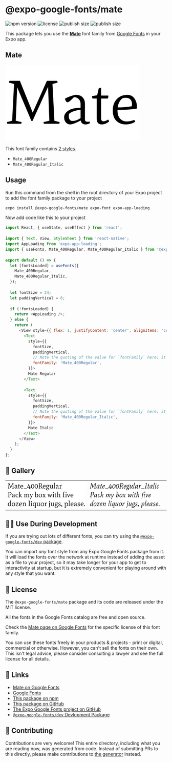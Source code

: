 # @expo-google-fonts/mate

![npm version](https://flat.badgen.net/npm/v/@expo-google-fonts/mate)
![license](https://flat.badgen.net/github/license/expo/google-fonts)
![publish size](https://flat.badgen.net/packagephobia/install/@expo-google-fonts/mate)
![publish size](https://flat.badgen.net/packagephobia/publish/@expo-google-fonts/mate)

This package lets you use the [**Mate**](https://fonts.google.com/specimen/Mate) font family from [Google Fonts](https://fonts.google.com/) in your Expo app.

## Mate

![Mate](./font-family.png)

This font family contains [2 styles](#-gallery).

- `Mate_400Regular`
- `Mate_400Regular_Italic`

## Usage

Run this command from the shell in the root directory of your Expo project to add the font family package to your project
```sh
expo install @expo-google-fonts/mate expo-font expo-app-loading
```

Now add code like this to your project
```js
import React, { useState, useEffect } from 'react';

import { Text, View, StyleSheet } from 'react-native';
import AppLoading from 'expo-app-loading';
import { useFonts, Mate_400Regular, Mate_400Regular_Italic } from '@expo-google-fonts/mate';

export default () => {
  let [fontsLoaded] = useFonts({
    Mate_400Regular,
    Mate_400Regular_Italic,
  });

  let fontSize = 24;
  let paddingVertical = 6;

  if (!fontsLoaded) {
    return <AppLoading />;
  } else {
    return (
      <View style={{ flex: 1, justifyContent: 'center', alignItems: 'center' }}>
        <Text
          style={{
            fontSize,
            paddingVertical,
            // Note the quoting of the value for `fontFamily` here; it expects a string!
            fontFamily: 'Mate_400Regular',
          }}>
          Mate Regular
        </Text>

        <Text
          style={{
            fontSize,
            paddingVertical,
            // Note the quoting of the value for `fontFamily` here; it expects a string!
            fontFamily: 'Mate_400Regular_Italic',
          }}>
          Mate Italic
        </Text>
      </View>
    );
  }
};

```

## 🔡 Gallery


||||
|-|-|-|
|![Mate_400Regular](./Mate_400Regular.ttf.png)|![Mate_400Regular_Italic](./Mate_400Regular_Italic.ttf.png)|||


## 👩‍💻 Use During Development

If you are trying out lots of different fonts, you can try using the [`@expo-google-fonts/dev` package](https://github.com/expo/google-fonts/tree/master/font-packages/dev#readme).

You can import *any* font style from any Expo Google Fonts package from it. It will load the fonts
over the network at runtime instead of adding the asset as a file to your project, so it may take longer
for your app to get to interactivity at startup, but it is extremely convenient
for playing around with any style that you want.

## 📖 License

The `@expo-google-fonts/mate` package and its code are released under the MIT license.

All the fonts in the Google Fonts catalog are free and open source.

Check the [Mate page on Google Fonts](https://fonts.google.com/specimen/Mate) for the specific license of this font family.

You can use these fonts freely in your products & projects - print or digital, commercial or otherwise. However, you can't sell the fonts on their own. This isn't legal advice, please consider consulting a lawyer and see the full license for all details.

## 🔗 Links

- [Mate on Google Fonts](https://fonts.google.com/specimen/Mate)
- [Google Fonts](https://fonts.google.com/)
- [This package on npm](https://www.npmjs.com/package/@expo-google-fonts/mate)
- [This package on GitHub](https://github.com/expo/google-fonts/tree/master/font-packages/mate)
- [The Expo Google Fonts project on GitHub](https://github.com/expo/google-fonts)
- [`@expo-google-fonts/dev` Devlopment Package](https://github.com/expo/google-fonts/tree/master/font-packages/dev)

## 🤝 Contributing

Contributions are very welcome! This entire directory, including what you are reading now, was generated from code. Instead of submitting PRs to this directly, please make contributions to [the generator](https://github.com/expo/google-fonts/tree/master/packages/generator) instead.
